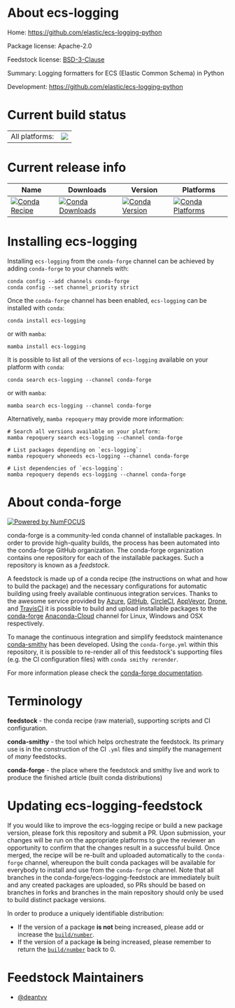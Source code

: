 About ecs-logging
=================

Home: https://github.com/elastic/ecs-logging-python

Package license: Apache-2.0

Feedstock license: [BSD-3-Clause](https://github.com/conda-forge/ecs-logging-feedstock/blob/main/LICENSE.txt)

Summary: Logging formatters for ECS (Elastic Common Schema) in Python

Development: https://github.com/elastic/ecs-logging-python

Current build status
====================


<table><tr><td>All platforms:</td>
    <td>
      <a href="https://dev.azure.com/conda-forge/feedstock-builds/_build/latest?definitionId=16703&branchName=main">
        <img src="https://dev.azure.com/conda-forge/feedstock-builds/_apis/build/status/ecs-logging-feedstock?branchName=main">
      </a>
    </td>
  </tr>
</table>

Current release info
====================

| Name | Downloads | Version | Platforms |
| --- | --- | --- | --- |
| [![Conda Recipe](https://img.shields.io/badge/recipe-ecs--logging-green.svg)](https://anaconda.org/conda-forge/ecs-logging) | [![Conda Downloads](https://img.shields.io/conda/dn/conda-forge/ecs-logging.svg)](https://anaconda.org/conda-forge/ecs-logging) | [![Conda Version](https://img.shields.io/conda/vn/conda-forge/ecs-logging.svg)](https://anaconda.org/conda-forge/ecs-logging) | [![Conda Platforms](https://img.shields.io/conda/pn/conda-forge/ecs-logging.svg)](https://anaconda.org/conda-forge/ecs-logging) |

Installing ecs-logging
======================

Installing `ecs-logging` from the `conda-forge` channel can be achieved by adding `conda-forge` to your channels with:

```
conda config --add channels conda-forge
conda config --set channel_priority strict
```

Once the `conda-forge` channel has been enabled, `ecs-logging` can be installed with `conda`:

```
conda install ecs-logging
```

or with `mamba`:

```
mamba install ecs-logging
```

It is possible to list all of the versions of `ecs-logging` available on your platform with `conda`:

```
conda search ecs-logging --channel conda-forge
```

or with `mamba`:

```
mamba search ecs-logging --channel conda-forge
```

Alternatively, `mamba repoquery` may provide more information:

```
# Search all versions available on your platform:
mamba repoquery search ecs-logging --channel conda-forge

# List packages depending on `ecs-logging`:
mamba repoquery whoneeds ecs-logging --channel conda-forge

# List dependencies of `ecs-logging`:
mamba repoquery depends ecs-logging --channel conda-forge
```


About conda-forge
=================

[![Powered by
NumFOCUS](https://img.shields.io/badge/powered%20by-NumFOCUS-orange.svg?style=flat&colorA=E1523D&colorB=007D8A)](https://numfocus.org)

conda-forge is a community-led conda channel of installable packages.
In order to provide high-quality builds, the process has been automated into the
conda-forge GitHub organization. The conda-forge organization contains one repository
for each of the installable packages. Such a repository is known as a *feedstock*.

A feedstock is made up of a conda recipe (the instructions on what and how to build
the package) and the necessary configurations for automatic building using freely
available continuous integration services. Thanks to the awesome service provided by
[Azure](https://azure.microsoft.com/en-us/services/devops/), [GitHub](https://github.com/),
[CircleCI](https://circleci.com/), [AppVeyor](https://www.appveyor.com/),
[Drone](https://cloud.drone.io/welcome), and [TravisCI](https://travis-ci.com/)
it is possible to build and upload installable packages to the
[conda-forge](https://anaconda.org/conda-forge) [Anaconda-Cloud](https://anaconda.org/)
channel for Linux, Windows and OSX respectively.

To manage the continuous integration and simplify feedstock maintenance
[conda-smithy](https://github.com/conda-forge/conda-smithy) has been developed.
Using the ``conda-forge.yml`` within this repository, it is possible to re-render all of
this feedstock's supporting files (e.g. the CI configuration files) with ``conda smithy rerender``.

For more information please check the [conda-forge documentation](https://conda-forge.org/docs/).

Terminology
===========

**feedstock** - the conda recipe (raw material), supporting scripts and CI configuration.

**conda-smithy** - the tool which helps orchestrate the feedstock.
                   Its primary use is in the construction of the CI ``.yml`` files
                   and simplify the management of *many* feedstocks.

**conda-forge** - the place where the feedstock and smithy live and work to
                  produce the finished article (built conda distributions)


Updating ecs-logging-feedstock
==============================

If you would like to improve the ecs-logging recipe or build a new
package version, please fork this repository and submit a PR. Upon submission,
your changes will be run on the appropriate platforms to give the reviewer an
opportunity to confirm that the changes result in a successful build. Once
merged, the recipe will be re-built and uploaded automatically to the
`conda-forge` channel, whereupon the built conda packages will be available for
everybody to install and use from the `conda-forge` channel.
Note that all branches in the conda-forge/ecs-logging-feedstock are
immediately built and any created packages are uploaded, so PRs should be based
on branches in forks and branches in the main repository should only be used to
build distinct package versions.

In order to produce a uniquely identifiable distribution:
 * If the version of a package **is not** being increased, please add or increase
   the [``build/number``](https://docs.conda.io/projects/conda-build/en/latest/resources/define-metadata.html#build-number-and-string).
 * If the version of a package **is** being increased, please remember to return
   the [``build/number``](https://docs.conda.io/projects/conda-build/en/latest/resources/define-metadata.html#build-number-and-string)
   back to 0.

Feedstock Maintainers
=====================

* [@deantvv](https://github.com/deantvv/)

